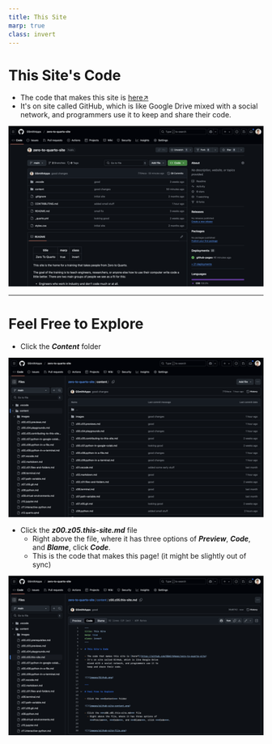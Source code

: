 ```yaml
---
title: This Site
marp: true
class: invert
---
```


# This Site's Code

- The code that makes this site is [here↗](https://github.com/GSmithApps/zero-to-quarto-site)
- It's on site called GitHub, which is like Google Drive
  mixed with a social network, and programmers use it to
  keep and share their code.


![](images/Github.png)

---

# Feel Free to Explore

- Click the ***Content*** folder

![](images/github-site-content.png)

- Click the ***z00.z05.this-site.md*** file
  - Right above the file, where it has three options of
    ***Preview***, ***Code***, and ***Blame***, click ***Code***.
  - This is the code that makes this page!
    (it might be slightly out of sync)


![](images/github-site-file.png)



